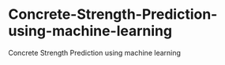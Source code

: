 # Concrete-Strength-Prediction-using-machine-learning
Concrete Strength Prediction using machine learning
